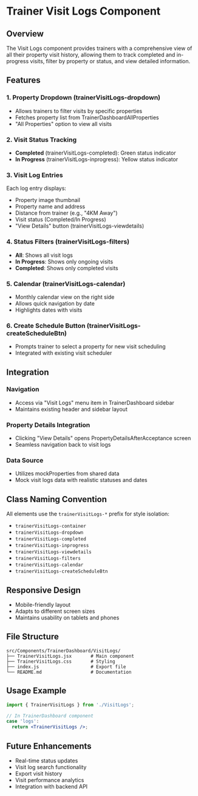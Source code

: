 # Trainer Visit Logs Component

## Overview
The Visit Logs component provides trainers with a comprehensive view of all their property visit history, allowing them to track completed and in-progress visits, filter by property or status, and view detailed information.

## Features

### 1. Property Dropdown (trainerVisitLogs-dropdown)
- Allows trainers to filter visits by specific properties
- Fetches property list from TrainerDashboardAllProperties
- "All Properties" option to view all visits

### 2. Visit Status Tracking
- **Completed** (trainerVisitLogs-completed): Green status indicator
- **In Progress** (trainerVisitLogs-inprogress): Yellow status indicator

### 3. Visit Log Entries
Each log entry displays:
- Property image thumbnail
- Property name and address
- Distance from trainer (e.g., "4KM Away")
- Visit status (Completed/In Progress)
- "View Details" button (trainerVisitLogs-viewdetails)

### 4. Status Filters (trainerVisitLogs-filters)
- **All**: Shows all visit logs
- **In Progress**: Shows only ongoing visits
- **Completed**: Shows only completed visits

### 5. Calendar (trainerVisitLogs-calendar)
- Monthly calendar view on the right side
- Allows quick navigation by date
- Highlights dates with visits

### 6. Create Schedule Button (trainerVisitLogs-createScheduleBtn)
- Prompts trainer to select a property for new visit scheduling
- Integrated with existing visit scheduler

## Integration

### Navigation
- Access via "Visit Logs" menu item in TrainerDashboard sidebar
- Maintains existing header and sidebar layout

### Property Details Integration
- Clicking "View Details" opens PropertyDetailsAfterAcceptance screen
- Seamless navigation back to visit logs

### Data Source
- Utilizes mockProperties from shared data
- Mock visit logs data with realistic statuses and dates

## Class Naming Convention
All elements use the `trainerVisitLogs-*` prefix for style isolation:
- `trainerVisitLogs-container`
- `trainerVisitLogs-dropdown`
- `trainerVisitLogs-completed`
- `trainerVisitLogs-inprogress`
- `trainerVisitLogs-viewdetails`
- `trainerVisitLogs-filters`
- `trainerVisitLogs-calendar`
- `trainerVisitLogs-createScheduleBtn`

## Responsive Design
- Mobile-friendly layout
- Adapts to different screen sizes
- Maintains usability on tablets and phones

## File Structure
```
src/Components/TrainerDashboard/VisitLogs/
├── TrainerVisitLogs.jsx       # Main component
├── TrainerVisitLogs.css       # Styling
├── index.js                   # Export file
└── README.md                  # Documentation
```

## Usage Example
```jsx
import { TrainerVisitLogs } from './VisitLogs';

// In TrainerDashboard component
case 'logs':
  return <TrainerVisitLogs />;
```

## Future Enhancements
- Real-time status updates
- Visit log search functionality
- Export visit history
- Visit performance analytics
- Integration with backend API

